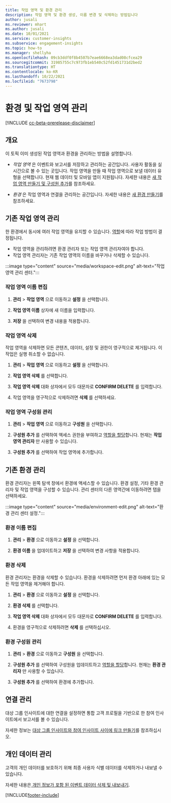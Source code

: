 ```yaml
---
title: 작업 영역 및 환경 관리
description: 작업 영역 및 환경 생성, 이름 변경 및 삭제하는 방법입니다
author: jusali
ms.reviewer: mhart
ms.author: jusali
ms.date: 10/01/2021
ms.service: customer-insights
ms.subservice: engagement-insights
ms.topic: how-to
ms.manager: shellyha
ms.openlocfilehash: 09cb3ddf0f8b4507b7eae6668ea3dad08cfcea29
ms.sourcegitcommit: 31985755c7c973fb1eb540c52fd1451731d2bed2
ms.translationtype: HT
ms.contentlocale: ko-KR
ms.lasthandoff: 10/22/2021
ms.locfileid: "7673798"
---
```

# <a name="manage-environments-and-workspaces"></a>환경 및 작업 영역 관리

[!INCLUDE [cc-beta-prerelease-disclaimer](includes/cc-beta-prerelease-disclaimer.md)]

## <a name="overview"></a>개요

이 토픽 이미 생성된 작업 영역과 환경을 관리하는 방법을 설명합니다. 

- *작업 영역* 은 이벤트와 보고서를 저장하고 관리하는 공간입니다. 사용자 활동을 실시간으로 볼 수 있는 곳입니다. 작업 영역을 만들 때 작업 영역으로 보낼 데이터 유형을 선택합니다. 현재 웹 데이터 및 모바일 앱이 지원됩니다. 자세한 내용은 [새 작업 영역 만들기 및 구성원 추가](create-workspace.md)를 참조하세요.

- *환경* 은 작업 영역과 연결을 관리하는 공간입니다. 자세한 내용은 [새 환경 만들기](create-new-environment.md)를 참조하세요.

## <a name="manage-an-existing-workspace"></a>기존 작업 영역 관리

한 환경에서 동시에 여러 작업 영역을 유지할 수 있습니다. [역할](user-roles.md)에 따라 작업 방법이 결정됩니다. 

 - 작업 영역을 관리하려면 환경 관리자 또는 작업 영역 관리자여야 합니다.
 - 작업 영역 관리자는 기존 작업 영역의 이름을 바꾸거나 삭제할 수 있습니다. 

:::image type="content" source="media/workspace-edit.png" alt-text="작업 영역 관리 센터.":::

### <a name="edit-a-workspace-name"></a>작업 영역 이름 편집

1. **관리** > **작업 영역** 으로 이동하고 **설정** 을 선택합니다.

1. **작업 영역 이름** 상자에 새 이름을 입력합니다.

1. **저장** 을 선택하여 변경 내용을 적용합니다.

### <a name="delete-a-workspace"></a>작업 영역 삭제

작업 영역을 삭제하면 모든 콘텐츠, 데이터, 설정 및 권한이 영구적으로 제거됩니다. 이 작업은 실행 취소할 수 없습니다.

1. **관리** > **작업 영역** 으로 이동하고 **설정** 을 선택합니다.

1. **작업 영역 삭제** 를 선택합니다. 

1. **작업 영역 삭제** 대화 상자에서 모두 대문자로 **CONFIRM DELETE** 를 입력합니다. 

1. 작업 영역을 영구적으로 삭제하려면 **삭제** 를 선택하세요.

### <a name="manage-workspace-members"></a>작업 영역 구성원 관리

1. **관리** > **작업 영역** 으로 이동하고 **구성원** 을 선택합니다.

1. **구성원 추가** 를 선택하여 액세스 권한을 부여하고 [역할을 할당](user-roles.md)합니다. 현재는 **작업 영역 관리자** 만 사용할 수 있습니다.

1. **구성원 추가** 를 선택하여 작업 영역에 추가합니다.

## <a name="manage-an-existing-environment"></a>기존 환경 관리

환경 관리자는 왼쪽 탐색 창에서 환경에 액세스할 수 있습니다. 환경 설정, 기타 환경 관리자 및 작업 영역을 구성할 수 있습니다. 관리 센터의 다른 영역간에 이동하려면 탭을 선택하세요.

:::image type="content" source="media/environment-edit.png" alt-text="환경 관리 센터 설정.":::

### <a name="edit-an-environment-name"></a>환경 이름 편집

1. **관리** > **환경** 으로 이동하고 **설정** 을 선택합니다.

1. **환경 이름** 을 업데이트하고 **저장** 을 선택하여 변경 사항을 적용합니다.

### <a name="delete-an-environment"></a>환경 삭제

환경 관리자는 환경을 삭제할 수 있습니다. 환경을 삭제하려면 먼저 환경 아래에 있는 모든 작업 영역을 제거해야 합니다.

1. **관리** > **환경** 으로 이동하고 **설정** 을 선택합니다.

1. **환경 삭제** 를 선택합니다. 

1. **작업 영역 삭제** 대화 상자에서 모두 대문자로 **CONFIRM DELETE** 를 입력합니다. 

1. 환경을 영구적으로 삭제하려면 **삭제** 를 선택하십시오.

### <a name="manage-environment-members"></a>환경 구성원 관리

1. **관리** > **환경** 으로 이동하고 **구성원** 을 선택합니다.

1. **구성원 추가** 를 선택하여 구성원을 업데이트하고 [역할을 할당](user-roles.md)합니다. 현재는 **환경 관리자** 만 사용할 수 있습니다.

1. **구성원 추가** 를 선택하여 환경에 추가합니다.

## <a name="manage-connections"></a>연결 관리

대상 그룹 인사이트에 대한 연결을 설정하면 통합 고객 프로필을 기반으로 한 참여 인사이트에서 보고서를 볼 수 있습니다. 

자세한 정보는 [대상 그룹 인사이트와 참여 인사이트 사이에 링크 만들기](integrate-audience-insights-engagement-insights.md)를 참조하십시오.

## <a name="manage-personal-data"></a>개인 데이터 관리

고객의 개인 데이터를 보호하기 위해 최종 사용자 식별 데이터를 삭제하거나 내보낼 수 있습니다.

자세한 내용은[ 개인 정보가 포함 된 이벤트 데이터 삭제 및 내보내기](../dsr-rights-requests.md#deleting-and-exporting-event-data-containing-end-user-identifiable-information).

[!INCLUDE[footer-include](../includes/footer-banner.md)]
